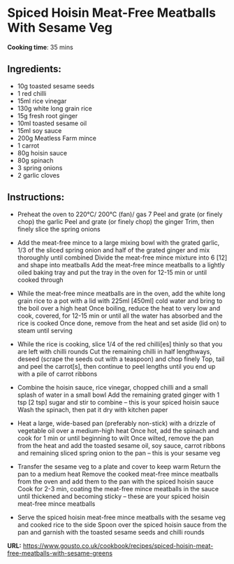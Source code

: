 # Spiced Hoisin Meat-Free Meatballs With Sesame Veg

**Cooking time**: 35 mins

## Ingredients:

- 10g toasted sesame seeds
- 1 red chilli
- 15ml rice vinegar
- 130g white long grain rice
- 15g fresh root ginger
- 10ml toasted sesame oil
- 15ml soy sauce
- 200g Meatless Farm mince
- 1 carrot
- 80g hoisin sauce
- 80g spinach
- 3 spring onions
- 2 garlic cloves

## Instructions:

- Preheat the oven to 220°C/ 200°C (fan)/ gas 7
  Peel and grate (or finely chop) the garlic
  Peel and grate (or finely chop) the ginger
  Trim, then finely slice the spring onions

- Add the meat-free mince to a large mixing bowl with the grated garlic, 1/3 of the sliced spring onion and half of the grated ginger and mix thoroughly until combined
  Divide the meat-free mince mixture into 6 [12] and shape into meatballs
  Add the meat-free mince meatballs to a lightly oiled baking tray and put the tray in the oven for 12-15 min or until cooked through

- While the meat-free mince meatballs are in the oven, add the white long grain rice to a pot with a lid with 225ml [450ml] cold water and bring to the boil over a high heat
  Once boiling, reduce the heat to very low and cook, covered, for 12-15 min or until all the water has absorbed and the rice is cooked
  Once done, remove from the heat and set aside (lid on) to steam until serving

- While the rice is cooking, slice 1/4 of the red chilli[es] thinly so that you are left with chilli rounds
  Cut the remaining chilli in half lengthways, deseed (scrape the seeds out with a teaspoon) and chop finely
  Top, tail and peel the carrot[s], then continue to peel lengths until you end up with a pile of carrot ribbons

- Combine the hoisin sauce, rice vinegar, chopped chilli and a small splash of water in a small bowl
  Add the remaining grated ginger with 1 tsp [2 tsp] sugar and stir to combine – this is your spiced hoisin sauce
  Wash the spinach, then pat it dry with kitchen paper

- Heat a large, wide-based pan (preferably non-stick) with a drizzle of vegetable oil over a medium-high heat
  Once hot, add the spinach and cook for 1 min or until beginning to wilt
  Once wilted, remove the pan from the heat and add the toasted sesame oil, soy sauce, carrot ribbons and remaining sliced spring onion to the pan – this is your sesame veg

- Transfer the sesame veg to a plate and cover to keep warm
  Return the pan to a medium heat
  Remove the cooked meat-free mince meatballs from the oven and add them to the pan with the spiced hoisin sauce
  Cook for 2-3 min, coating the meat-free mince meatballs in the sauce until thickened and becoming sticky – these are your spiced hoisin meat-free mince meatballs

- Serve the spiced hoisin meat-free mince meatballs with the sesame veg and cooked rice to the side
  Spoon over the spiced hoisin sauce from the pan and garnish with the toasted sesame seeds and chilli rounds

**URL:** https://www.gousto.co.uk/cookbook/recipes/spiced-hoisin-meat-free-meatballs-with-sesame-greens
